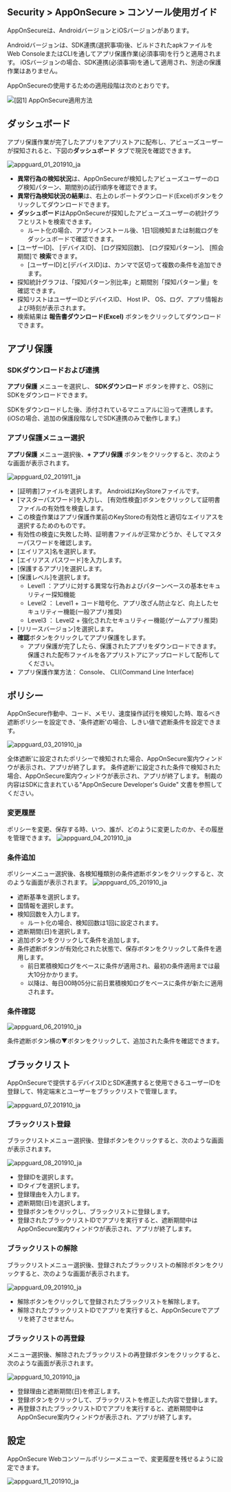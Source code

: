 ## Security > AppOnSecure > コンソール使用ガイド

AppOnSecureは、AndroidバージョンとiOSバージョンがあります。

Androidバージョンは、SDK連携(選択事項)後、ビルドされたapkファイルをWeb ConsoleまたはCLIを通してアプリ保護作業(必須事項)を行うと適用されます。
iOSバージョンの場合、SDK連携(必須事項)を通して適用され、別途の保護作業はありません。

AppOnSecureの使用するための適用段階は次のとおりです。

![[図1] AppOnSecure適用方法](http://static.toastoven.net/prod_appguard/AppOnSecure_figure1.png)

## ダッシュボード

アプリ保護作業が完了したアプリをアプリストアに配布し、アビューズユーザーが探知されると、下図の**ダッシュボード** タブで現況を確認できます。

![appguard_01_201910_ja](https://static.toastoven.net/prod_appguard/appguard_01_201910_ja.png)

- **異常行為の検知状況**は、AppOnSecureが検知したアビューズユーザーのログ検知パターン、期間別の試行順序を確認できます。
- **異常行為検知状況の結果**は、右上のレポートダウンロード(Excel)ボタンをクリックしてダウンロードできます。
- **ダッシュボード**はAppOnSecureが探知したアビューズユーザーの統計グラフとリストを検索できます。
    - ルート化の場合、アプリインストール後、1日1回検知または制裁ログをダッシュボードで確認できます。
- [ユーザーID]、 [デバイスID]、 [ログ探知回数]、 [ログ探知パターン]、 [照会期間]で **検索**できます。
    - [ユーザーID]と[デバイスID]は、カンマで区切って複数の条件を追加できます。
- 探知統計グラフは、「探知パターン別比率」と期間別「探知パターン量」を確認できます。
- 探知リストはユーザーIDとデバイスID、 Host IP、 OS、ログ、アプリ情報および時刻が表示されます。
- 検索結果は **報告書ダウンロード(Excel)** ボタンをクリックしてダウンロードできます。

## アプリ保護

### SDKダウンロードおよび連携

**アプリ保護** メニューを選択し、 **SDKダウンロード** ボタンを押すと、OS別にSDKをダウンロードできます。

SDKをダウンロードした後、添付されているマニュアルに沿って連携します。
(iOSの場合、追加の保護段階なしでSDK連携のみで動作します。)

### アプリ保護メニュー選択

**アプリ保護** メニュー選択後、**+ アプリ保護** ボタンをクリックすると、次のような画面が表示されます。

![appguard_02_201911_ja](https://static.toastoven.net/prod_appguard/appguard_02_201911_ja.png)

* [証明書]ファイルを選択します。 AndroidはKeyStoreファイルです。
* [マスターパスワード]を入力し、 [有効性検査]ボタンをクリックして証明書ファイルの有効性を検査します。
* この検査作業はアプリ保護作業前のKeyStoreの有効性と適切なエイリアスを選択するためのものです。
* 有効性の検査に失敗した時、証明書ファイルが正常かどうか、そしてマスターパスワードを確認します。
* [エイリアス]名を選択します。
* [エイリアス パスワード]を入力します。
* [保護するアプリ]を選択します。
* [保護レベル]を選択します。
    - Level1 ：アプリに対する異常な行為およびパターンベースの基本セキュリティー探知機能
    - Level2 ： Level1 + コード暗号化、アプリ改ざん防止など、向上したセキュリティー機能(一般アプリ推奨)
    - Level3 ： Level2 + 強化されたセキュリティー機能(ゲームアプリ推奨)
* [リリースバージョン]を選択します。
* **確認**ボタンをクリックしてアプリ保護をします。
    - アプリ保護が完了したら、保護されたアプリをダウンロードできます。保護された配布ファイルを各アプリストアにアップロードして配布してください。
* アプリ保護作業方法： Console、 CLI(Command Line Interface)

## ポリシー

AppOnSecure作動中、コード、メモリ、速度操作試行を検知した時、取るべき遮断ポリシーを設定でき、'条件遮断'の場合、しきい値で遮断条件を設定できます。

![appguard_03_201910_ja](https://static.toastoven.net/prod_appguard/appguard_03_201910_ja.png)

全体遮断'に設定されたポリシーで検知された場合、AppOnSecure案内ウィンドウが表示され、アプリが終了します。
条件遮断'に設定された条件で検知された場合、AppOnSecure案内ウィンドウが表示され、アプリが終了します。
制裁の内容はSDKに含まれている"AppOnSecure Developer's Guide" 文書を参照してください。

### 変更履歴
ポリシーを変更、保存する時、いつ、誰が、どのように変更したのか、その履歴を管理できます。
![appguard_04_201910_ja](https://static.toastoven.net/prod_appguard/appguard_04_201910_ja.png)

### 条件追加
ポリシーメニュー選択後、各検知種類別の条件遮断ボタンをクリックすると、次のような画面が表示されます。
![appguard_05_201910_ja](https://static.toastoven.net/prod_appguard/appguard_05_201910_ja.png)

* 遮断基準を選択します。
* 国情報を選択します。
* 検知回数を入力します。
    - ルート化の場合、検知回数は1回に設定されます。
* 遮断期間(日)を選択します。
* 追加ボタンをクリックして条件を追加します。
* 条件遮断ボタンが有効化された状態で、保存ボタンをクリックして条件を適用します。
    - 前日累積検知ログをベースに条件が適用され、最初の条件適用までは最大10分かかります。
    - 以降は、毎日00時05分に前日累積検知ログをベースに条件が新たに適用されます。

### 条件確認

![appguard_06_201910_ja](https://static.toastoven.net/prod_appguard/appguard_06_201910_ja.png)

条件遮断ボタン横の▼ボタンをクリックして、追加された条件を確認できます。


## ブラックリスト

AppOnSecureで提供するデバイスIDとSDK連携すると使用できるユーザーIDを登録して、特定端末とユーザーをブラックリストで管理します。

![appguard_07_201910_ja](https://static.toastoven.net/prod_appguard/appguard_07_201910_ja.png)


### ブラックリスト登録

ブラックリストメニュー選択後、登録ボタンをクリックすると、次のような画面が表示されます。

![appguard_08_201910_ja](https://static.toastoven.net/prod_appguard/appguard_08_201910_ja.png)

* 登録IDを選択します。
* IDタイプを選択します。
* 登録理由を入力します。
* 遮断期間(日)を選択します。
* 登録ボタンをクリックし、ブラックリストに登録します。
* 登録されたブラックリストIDでアプリを実行すると、遮断期間中はAppOnSecure案内ウィンドウが表示され、アプリが終了します。

### ブラックリストの解除

ブラックリストメニュー選択後、登録されたブラックリストの解除ボタンをクリックすると、次のような画面が表示されます。

![appguard_09_201910_ja](https://static.toastoven.net/prod_appguard/appguard_09_201910_ja.png)

* 解除ボタンをクリックして登録されたブラックリストを解除します。
* 解除されたブラックリストIDでアプリを実行すると、AppOnSecureでアプリを終了させません。

### ブラックリストの再登録

メニュー選択後、解除されたブラックリストの再登録ボタンをクリックすると、次のような画面が表示されます。

![appguard_10_201910_ja](https://static.toastoven.net/prod_appguard/appguard_10_201910_ja.png)

* 登録理由と遮断期間(日)を修正します。
* 登録ボタンをクリックして、ブラックリストを修正した内容で登録します。
* 再登録されたブラックリストIDでアプリを実行すると、遮断期間中はAppOnSecure案内ウィンドウが表示され、アプリが終了します。

## 設定

AppOnSecure Webコンソールポリシーメニューで、変更履歴を残せるように設定できます。

![appguard_11_201910_ja](https://static.toastoven.net/prod_appguard/appguard_11_201910_ja.png)
